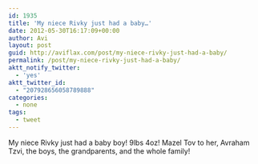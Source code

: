 ```yaml
---
id: 1935
title: 'My niece Rivky just had a baby…'
date: 2012-05-30T16:17:09+00:00
author: Avi
layout: post
guid: http://aviflax.com/post/my-niece-rivky-just-had-a-baby/
permalink: /post/my-niece-rivky-just-had-a-baby/
aktt_notify_twitter:
  - 'yes'
aktt_twitter_id:
  - "207928656058789888"
categories:
  - none
tags:
  - tweet
---
```

My niece Rivky just had a baby boy! 9lbs 4oz! Mazel Tov to her, Avraham Tzvi, the boys, the grandparents, and the whole family!